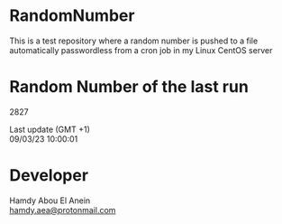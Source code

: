 # RandomNumber    
This is a test repository where a random number is pushed to a file automatically passwordless from a cron job in my Linux CentOS server    
# Random Number of the last run   
2827
      
Last update (GMT +1)    
09/03/23 10:00:01
# Developer    
Hamdy Abou El Anein   
hamdy.aea@protonmail.com
